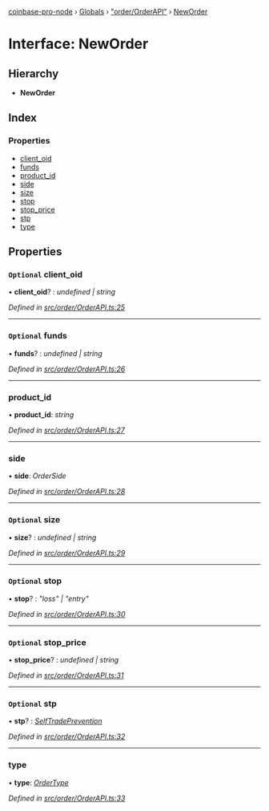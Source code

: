 [coinbase-pro-node](../README.md) › [Globals](../globals.md) › ["order/OrderAPI"](../modules/_order_orderapi_.md) › [NewOrder](_order_orderapi_.neworder.md)

# Interface: NewOrder

## Hierarchy

- **NewOrder**

## Index

### Properties

- [client_oid](_order_orderapi_.neworder.md#optional-client_oid)
- [funds](_order_orderapi_.neworder.md#optional-funds)
- [product_id](_order_orderapi_.neworder.md#product_id)
- [side](_order_orderapi_.neworder.md#side)
- [size](_order_orderapi_.neworder.md#optional-size)
- [stop](_order_orderapi_.neworder.md#optional-stop)
- [stop_price](_order_orderapi_.neworder.md#optional-stop_price)
- [stp](_order_orderapi_.neworder.md#optional-stp)
- [type](_order_orderapi_.neworder.md#type)

## Properties

### `Optional` client_oid

• **client_oid**? : _undefined | string_

_Defined in [src/order/OrderAPI.ts:25](https://github.com/bennyn/coinbase-pro-node/blob/a33aec9/src/order/OrderAPI.ts#L25)_

---

### `Optional` funds

• **funds**? : _undefined | string_

_Defined in [src/order/OrderAPI.ts:26](https://github.com/bennyn/coinbase-pro-node/blob/a33aec9/src/order/OrderAPI.ts#L26)_

---

### product_id

• **product_id**: _string_

_Defined in [src/order/OrderAPI.ts:27](https://github.com/bennyn/coinbase-pro-node/blob/a33aec9/src/order/OrderAPI.ts#L27)_

---

### side

• **side**: _OrderSide_

_Defined in [src/order/OrderAPI.ts:28](https://github.com/bennyn/coinbase-pro-node/blob/a33aec9/src/order/OrderAPI.ts#L28)_

---

### `Optional` size

• **size**? : _undefined | string_

_Defined in [src/order/OrderAPI.ts:29](https://github.com/bennyn/coinbase-pro-node/blob/a33aec9/src/order/OrderAPI.ts#L29)_

---

### `Optional` stop

• **stop**? : _"loss" | "entry"_

_Defined in [src/order/OrderAPI.ts:30](https://github.com/bennyn/coinbase-pro-node/blob/a33aec9/src/order/OrderAPI.ts#L30)_

---

### `Optional` stop_price

• **stop_price**? : _undefined | string_

_Defined in [src/order/OrderAPI.ts:31](https://github.com/bennyn/coinbase-pro-node/blob/a33aec9/src/order/OrderAPI.ts#L31)_

---

### `Optional` stp

• **stp**? : _[SelfTradePrevention](../enums/_order_orderapi_.selftradeprevention.md)_

_Defined in [src/order/OrderAPI.ts:32](https://github.com/bennyn/coinbase-pro-node/blob/a33aec9/src/order/OrderAPI.ts#L32)_

---

### type

• **type**: _[OrderType](../enums/_order_orderapi_.ordertype.md)_

_Defined in [src/order/OrderAPI.ts:33](https://github.com/bennyn/coinbase-pro-node/blob/a33aec9/src/order/OrderAPI.ts#L33)_
